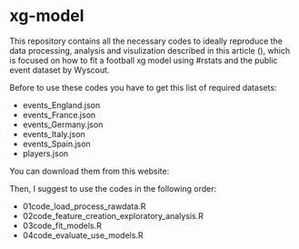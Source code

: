 # xg-model

This repository contains all the necessary codes to ideally reproduce the data processing, analysis and visulization described in this article (), which is focused on how to fit a football xg model using #rstats and the public event dataset by Wyscout.

Before to use these codes you have to get this list of required datasets:

* events_England.json
* events_France.json
* events_Germany.json
* events_Italy.json
* events_Spain.json
* players.json

You can download them from this website: 


Then, I suggest to use the codes in the following order:

* 01code_load_process_rawdata.R
* 02code_feature_creation_exploratory_analysis.R
* 03code_fit_models.R
* 04code_evaluate_use_models.R

